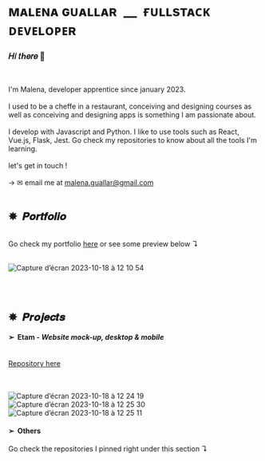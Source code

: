 # ᴍᴀʟᴇɴᴀ ɢᴜᴀʟʟᴀʀ &nbsp;__&nbsp; ғᴜʟʟsᴛᴀᴄᴋ ᴅᴇᴠᴇʟᴏᴘᴇʀ

### 𝐻𝑖 𝑡ℎ𝑒𝑟𝑒 🌈

<br>

I'm Malena, developer apprentice since january 2023. 
<br>
<br>
I used to be a cheffe in a restaurant, conceiving and designing courses as well as conceiving and designing apps is something I am passionate about. 
<br>
<br>
I develop with Javascript and Python. I like to use tools such as React, Vue.js, Flask, Jest. Go check my repositories to know about all the tools I'm learning. 
<br>
<br>
let's get in touch ! <br>
<br> 
→ ✉ email me at malena.guallar@gmail.com
<br>
<br>

## ✸&nbsp; 𝑷𝒐𝒓𝒕𝒇𝒐𝒍𝒊𝒐
<br>
Go check my portfolio <a target="_blank" rel="noopener noreferrer" href="https://malena-guallar.github.io/_Portfolio/">here</a> or see some preview below ↴
<br>
<br>

![Capture d’écran 2023-10-18 à 12 10 54](https://github.com/Malena-Guallar/Malena-Guallar/assets/123973678/60462281-7cd6-4eab-9f88-613fb88966a7)


<br>
<br>

## ✸&nbsp; 𝑷𝒓𝒐𝒋𝒆𝒄𝒕𝒔

#### ➢&nbsp; Etam - <i>Website mock-up, desktop & mobile</i> 
<br>
<a target="_blank" rel="noopener noreferrer" href="https://github.com/Malena-Guallar/ETAM_Test_technique">Repository here</a> <br>
<br>
<br>


![Capture d’écran 2023-10-18 à 12 24 19](https://github.com/Malena-Guallar/Malena-Guallar/assets/123973678/e456265d-4fc5-4ec0-bc2d-7a7adfdaab0c)
![Capture d’écran 2023-10-18 à 12 25 30](https://github.com/Malena-Guallar/Malena-Guallar/assets/123973678/f8950244-1848-485e-9839-34558c479936)
![Capture d’écran 2023-10-18 à 12 25 11](https://github.com/Malena-Guallar/Malena-Guallar/assets/123973678/405ea075-6da1-453c-acf0-cc4b405d0970)
<br>

#### ➢&nbsp; Others 
Go check the repositories I pinned right under this section ↴
